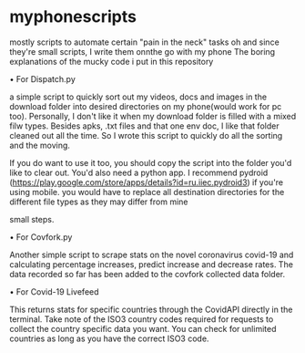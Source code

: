 # myphonescripts
mostly scripts to automate certain "pain in the neck" tasks
oh and since they're small scripts, I write them onnthe go with my phone
The boring explanations of the mucky code i put in this repository

• For Dispatch.py

a simple script to quickly sort out my videos, docs and images in the download folder into desired directories on my phone(would work for pc too). Personally, I don't like it when my download folder is filled with a mixed filw types. Besides apks, .txt files and that one env doc, I like that folder cleaned out all the time. So I wrote this script to quickly do all the sorting and the moving.

If you do want to use it too, you should copy the script into the folder you'd like to clear out. You'd also need a python app. I recommend pydroid  (https://play.google.com/store/apps/details?id=ru.iiec.pydroid3) if you're using mobile.
you would have to replace all destination directories for the different file types as they may differ from mine


small steps.

• For Covfork.py

Another simple script to scrape stats on the novel coronavirus covid-19 and calculating percentage increases, predict increase and decrease rates.
The data recorded so far has been added to the covfork collected data folder.

• For  Covid-19 Livefeed 

This returns stats for specific countries through the CovidAPI directly in the terminal.
Take note of the ISO3 country codes required for requests to collect the country specific data
you want. You can check for unlimited countries as long as you have the correct ISO3 code.
